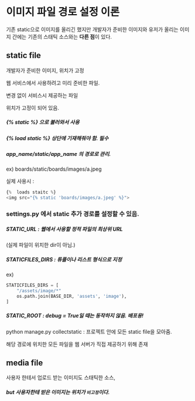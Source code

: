 # 이미지 파일 경로 설정 이론

기존 static으로 이미지를 올리긴 했지만 개발자가 준비한 이미지와 유저가 올리는 이미지 간에는 기존의 스태틱 소스와는 **다른 점**이 있다. 



## static file

개발자가 준비한 이미지, 위치가 고정



웹 서비스에서 사용하려고 미리 준비한 파일.

변경 없이 서비스시 제공하는 파일

위치가 고정이 되어 있음.

##### {% static %} 으로 불러와서 사용

##### {% load static %} 상단에 기재해줘야 함. 필수



##### app_name/static/app_name 의 경로로 관리.

ex) boards/static/boards/images/a.jpeg 



실제 사용시 :

```python
{%  loads staitc %}
<img src="{% static 'boards/images/a.jpeg' %}">
```





### settings.py 에서 static 추가 경로를 설정할 수 있음.



##### STATIC_URL : 웹에서 사용할 정적 파일의 최상위 URL

(실제 파일이 위치한 dir이 아님.)



##### STATICFILES_DIRS : 튜플이나 리스트 형식으로 지정

ex) 

```python
STATICFILES_DIRS = [
    "/assets/image/*"
    os.path.join(BASE_DIR, 'assets', 'image'),
]
```





##### STATIC_ROOT : debug = True일 때는 동작하지 않음. 배포용!

python manage.py collectstatic : 프로젝트 안에 모든 static file을 모아줌.

해당 경로에 위치한 모든 파일을 웹 서버가 직접 제공하기 위해 존재





## media file

사용자 한테서 업로드 받는 이미지도 스태틱한 소스, 

##### but 사용자한테 받은 이미지는 위치가 `비고정`이다.